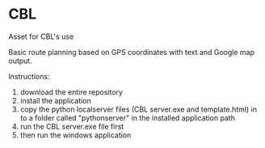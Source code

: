 # CBL
Asset for CBL's use

Basic route planning based on GPS coordinates with text and Google map output.

Instructions:
1. download the entire repository
2. install the application
3. copy the python localserver files (CBL server.exe and template.html) in to a folder called "pythonserver" in the installed application path
4. run the CBL server.exe file first
5. then run the windows application
